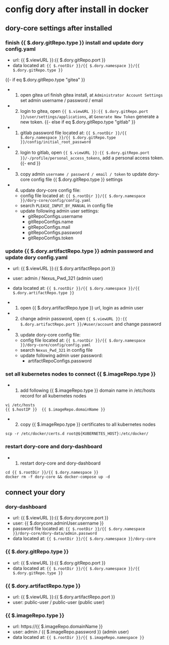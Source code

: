 # config dory after install in docker

## dory-core settings after installed

### finish {{ $.dory.gitRepo.type }} install and update dory config.yaml

- url: {{ $.viewURL }}:{{ $.dory.gitRepo.port }}
- data located at: `{{ $.rootDir }}/{{ $.dory.namespace }}/{{ $.dory.gitRepo.type }}`

{{- if eq $.dory.gitRepo.type "gitea" }}
- 1. open gitea url finish gitea install, at `Administrator Account Settings ` set admin username / password / email
- 2. login to gitea, open `{{ $.viewURL }}:{{ $.dory.gitRepo.port }}/user/settings/applications`, at `Generate New Token` generate a new token.
{{- else if eq $.dory.gitRepo.type "gitlab" }}
- 1. gitlab password file located at: `{{ $.rootDir }}/{{ $.dory.namespace }}/{{ $.dory.gitRepo.type }}/config/initial_root_password`
- 2. login to gitlab, open `{{ $.viewURL }}:{{ $.dory.gitRepo.port }}/-/profile/personal_access_tokens`, add a personal access token.
{{- end }}
- 3. copy admin `username / password / email / token` to update dory-core config file {{ $.dory.gitRepo.type }} settings
- 4. update dory-core config file:
  - config file located at: `{{ $.rootDir }}/{{ $.dory.namespace }}/dory-core/config/config.yaml`
  - search `PLEASE_INPUT_BY_MANUAL` in config file
  - update following admin user settings: 
    - gitRepoConfigs.username
    - gitRepoConfigs.name
    - gitRepoConfigs.mail
    - gitRepoConfigs.password
    - gitRepoConfigs.token
    
### update {{ $.dory.artifactRepo.type }} admin password and update dory config.yaml

- url: {{ $.viewURL }}:{{ $.dory.artifactRepo.port }}
- user: admin / Nexus_Pwd_321 (admin user)
- data located at: `{{ $.rootDir }}/{{ $.dory.namespace }}/{{ $.dory.artifactRepo.type }}`

- 1. open {{ $.dory.artifactRepo.type }} url, login as admin user
- 2. change admin password, open `{{ $.viewURL }}:{{ $.dory.artifactRepo.port }}/#user/account` and change password
- 3. update dory-core config file:
  - config file located at: `{{ $.rootDir }}/{{ $.dory.namespace }}/dory-core/config/config.yaml`
  - search `Nexus_Pwd_321` in config file
  - update following admin user password: 
    - artifactRepoConfigs.password
 
### set all kubernetes nodes to connect {{ $.imageRepo.type }}

- 1. add following {{ $.imageRepo.type }} domain name in /etc/hosts record for all kubernetes nodes  

```shell script
vi /etc/hosts
{{ $.hostIP }}  {{ $.imageRepo.domainName }}
```

- 2. copy {{ $.imageRepo.type }} certificates to all kubernetes nodes

```shell script
scp -r /etc/docker/certs.d root@${KUBERNETES_HOST}:/etc/docker/
```

### restart dory-core and dory-dashboard

- 1. restart dory-core and dory-dashboard

```shell script
cd {{ $.rootDir }}/{{ $.dory.namespace }}
docker rm -f dory-core && docker-compose up -d
```

## connect your dory

### dory-dashboard

- url: {{ $.viewURL }}:{{ $.dory.dorycore.port }}
- user: {{ $.dorycore.adminUser.username }}
- password file located at: `{{ $.rootDir }}/{{ $.dory.namespace }}/dory-core/dory-data/admin.password`
- data located at: `{{ $.rootDir }}/{{ $.dory.namespace }}/dory-core`

### {{ $.dory.gitRepo.type }}

- url: {{ $.viewURL }}:{{ $.dory.gitRepo.port }}
- data located at: `{{ $.rootDir }}/{{ $.dory.namespace }}/{{ $.dory.gitRepo.type }}`

### {{ $.dory.artifactRepo.type }}

- url: {{ $.viewURL }}:{{ $.dory.artifactRepo.port }}
- user: public-user / public-user (public user)

### {{ $.imageRepo.type }}

- url: https://{{ $.imageRepo.domainName }}
- user: admin / {{ $.imageRepo.password }} (admin user)
- data located at: `{{ $.rootDir }}/{{ $.imageRepo.namespace }}`
